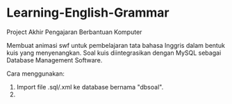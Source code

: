 # Learning-English-Grammar
Project Akhir Pengajaran Berbantuan Komputer

Membuat animasi swf untuk pembelajaran tata bahasa Inggris dalam bentuk kuis yang menyenangkan. Soal kuis diintegrasikan dengan MySQL sebagai Database Management Software.

Cara menggunakan:
1. Import file .sql/.xml ke database bernama "dbsoal".
2. 
